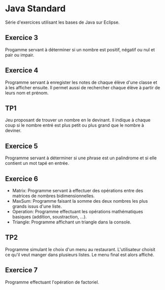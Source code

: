 # Java Standard

Série d'exercices utilisant les bases de Java sur Eclipse.

## Exercice 3

Progamme servant à déterminer si un nombre est positif, négatif ou nul et pair ou impair.

## Exercice 4

Programme servant à enregister les notes de chaque élève d'une classe et à les afficher ensuite.
Il permet aussi de rechercher chaque élève à partir de leurs nom et prénom.

## TP1

Jeu proposant de trouver un nombre en le devinant. Il indique à chaque coup si le nombre entré est plus petit ou plus grand que le nombre à deviner.

## Exercice 5

Programme servant à déterminer si une phrase est un palindrome et si elle contient un mot tapé en entrée.

## Exercice 6

- Matrix: Programme servant à effectuer des opérations entre des matrices de nombres bidimensionnelles.
- MaxSum: Programme faisant la somme des deux nombres les plus grands issus d'une liste.
- Operation: Programme effectuant les opérations mathématiques basiques (addition, soustraction, ...).
- Triangle: Programme affichant un triangle dans la console.

## TP2

Programme simulant le choix d'un menu au restaurant. L'utilisateur choisit ce qu'il veut manger dans plusieurs listes. Le menu final est alors affiché.

## Exercice 7

Programme effectuant l'opération de factoriel.